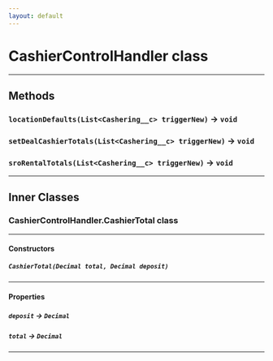 ```yaml
---
layout: default
---
```

# CashierControlHandler class
---
## Methods
### `locationDefaults(List<Cashering__c> triggerNew)` → `void`
### `setDealCashierTotals(List<Cashering__c> triggerNew)` → `void`
### `sroRentalTotals(List<Cashering__c> triggerNew)` → `void`
---
## Inner Classes

### CashierControlHandler.CashierTotal class
---
#### Constructors
##### `CashierTotal(Decimal total, Decimal deposit)`
---
#### Properties

##### `deposit` → `Decimal`

##### `total` → `Decimal`

---
